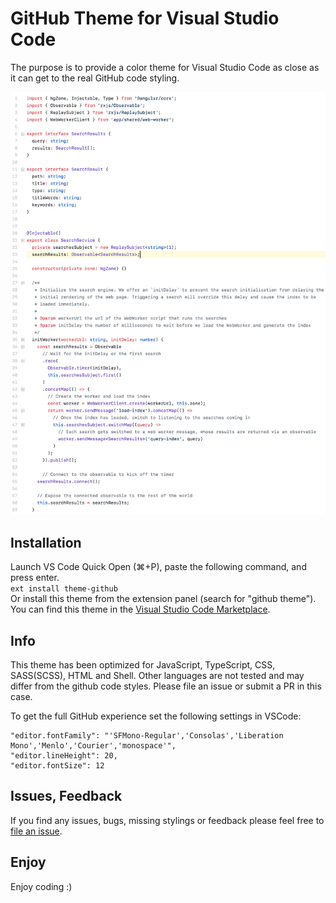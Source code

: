 # GitHub Theme for Visual Studio Code
The purpose is to provide a color theme for Visual Studio Code as close as it can get to the real GitHub code styling.

<img src="theme.png" alt="Screenshot" width="980">

## Installation
Launch VS Code Quick Open (⌘+P), paste the following command, and press enter.     
`ext install theme-github`     
Or install this theme from the extension panel (search for "github theme").     
You can find this theme in the [Visual Studio Code Marketplace](https://marketplace.visualstudio.com/items?itemName=thomaspink.theme-github).

## Info
This theme has been optimized for JavaScript, TypeScript, CSS, SASS(SCSS), HTML and Shell. Other languages are not tested and may differ from the github code styles. Please file an issue or submit a PR in this case.

To get the full GitHub experience set the following settings in VSCode:     
```
"editor.fontFamily": "'SFMono-Regular','Consolas','Liberation Mono','Menlo','Courier','monospace'",
"editor.lineHeight": 20,
"editor.fontSize": 12
```

## Issues, Feedback
If you find any issues, bugs, missing stylings or feedback please feel free to [file an issue](https://github.com/thomaspink/vscode-github-theme/issues).

## Enjoy
Enjoy coding :)

